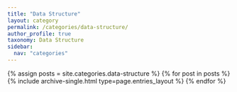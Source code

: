 ```yaml
---
title: "Data Structure"
layout: category
permalink: /categories/data-structure/
author_profile: true
taxonomy: Data Structure
sidebar:
  nav: "categories"
---
```


{% assign posts = site.categories.data-structure %}
{% for post in posts %} {% include archive-single.html type=page.entries_layout %} {% endfor %}
